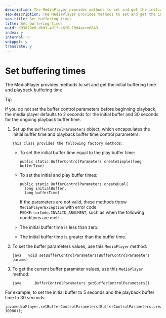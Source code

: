 ```yaml
---
description: The MediaPlayer provides methods to set and get the initial buffering time and playback buffering time.
seo-description: The MediaPlayer provides methods to set and get the initial buffering time and playback buffering time.
seo-title: Set buffering times
title: Set buffering times
uuid: d93d79e8-db03-4d1f-a6f0-19d4aece0843
index: y
internal: n
snippet: y
translate: y
---
```


# Set buffering times

The MediaPlayer provides methods to set and get the initial buffering time and playback buffering time.


>[!TIP]
>
>If you do not set the buffer control parameters before beginning playback, the media player defaults to 2 seconds for the initial buffer and 30 seconds for the ongoing playback buffer time.

1. Set up the `BufferControlParameters` object, which encapsulates the initial buffer time and playback buffer time control parameters.

       This class provides the following factory methods:     
    * To set the initial buffer time equal to the play buffer time:     
      ```
      public static BufferControlParameters createSimple(long bufferTime)
      ```
    
    * To set the initial and play buffer times:     
      ```
      public static BufferControlParameters createDual( 
        long initialBuffer,  
        long bufferTime)
      ```
    
    
    

    
       If the parameters are not valid, these methods throw `MediaPlayerException` with error code `PSDKErrorCode.INVALID_ARGUMENT`, such as when the following conditions are met:     
    * The initial buffer time is less than zero.    
    * The initial buffer time is greater than the buffer time.    
    
    

    
1. To set the buffer parameters values, use this `MediaPlayer` method:

   ```
   java   void setBufferControlParameters(BufferControlParameters params)
   ```

1. To get the current buffer parameter values, use this `MediaPlayer` method:

   ```
   java      BufferControlParameters getBufferControlParameters()  
   
   ```

For example, to set the initial buffer to 5 seconds and the playback buffer time to 30 seconds: 

```
javamediaPlayer.setBufferControlParameters(BufferControlParameters.createDual(5000, 30000));
```
